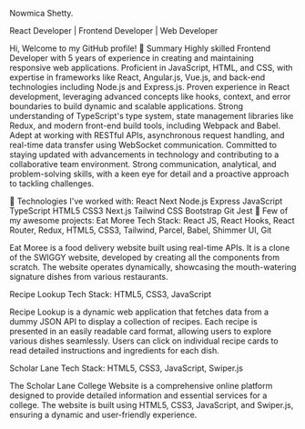 Nowmica Shetty.

React Developer | Frontend Developer | Web Developer

Hi, Welcome to my GitHub profile! 👋
Summary
Highly skilled Frontend Developer with 5 years of experience in creating and maintaining responsive web applications. Proficient in JavaScript, HTML, and CSS, with expertise in frameworks like React, Angular.js, Vue.js, and back-end technologies including Node.js and Express.js. Proven experience in React development, leveraging advanced concepts like hooks, context, and error boundaries to build dynamic and scalable applications. Strong understanding of TypeScript's type system, state management libraries like Redux, and modern front-end build tools, including Webpack and Babel. Adept at working with RESTful APIs, asynchronous request handling, and real-time data transfer using WebSocket communication. Committed to staying updated with advancements in technology and contributing to a collaborative team environment. Strong communication, analytical, and problem-solving skills, with a keen eye for detail and a proactive approach to tackling challenges.

🌟 Technologies I've worked with:
React
Next
Node.js
Express
JavaScript
TypeScript
HTML5
CSS3
Next.js
Tailwind CSS
Bootstrap
Git
Jest
🎊 Few of my awesome projects:
Eat Moree
Tech Stack: React JS, React Hooks, React Router, Redux, HTML5, CSS3, Tailwind, Parcel, Babel, Shimmer UI, Git

Eat Moree is a food delivery website built using real-time APIs. It is a clone of the SWIGGY website, developed by creating all the components from scratch. The website operates dynamically, showcasing the mouth-watering signature dishes from various restaurants.

Recipe Lookup
Tech Stack: HTML5, CSS3, JavaScript

Recipe Lookup is a dynamic web application that fetches data from a dummy JSON API to display a collection of recipes. Each recipe is presented in an easily readable card format, allowing users to explore various dishes seamlessly. Users can click on individual recipe cards to read detailed instructions and ingredients for each dish.

Scholar Lane
Tech Stack: HTML5, CSS3, JavaScript, Swiper.js

The Scholar Lane College Website is a comprehensive online platform designed to provide detailed information and essential services for a college. The website is built using HTML5, CSS3, JavaScript, and Swiper.js, ensuring a dynamic and user-friendly experience.
